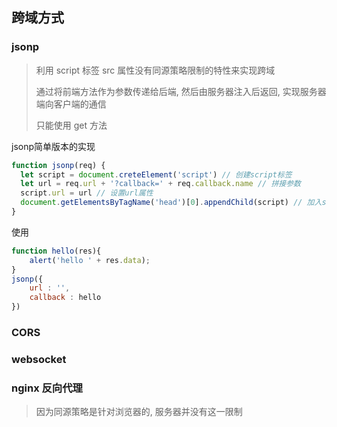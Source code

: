 ## 跨域方式

### jsonp

> 利用 script 标签 src 属性没有同源策略限制的特性来实现跨域
>
> 通过将前端方法作为参数传递给后端, 然后由服务器注入后返回, 实现服务器端向客户端的通信
>
> 只能使用 get 方法

jsonp简单版本的实现

```js
function jsonp(req) {
  let script = document.creteElement('script') // 创建script标签
  let url = req.url + '?callback=' + req.callback.name // 拼接参数
  script.url = url // 设置url属性
  document.getElementsByTagName('head')[0].appendChild(script) // 加入script标签
}
```

使用

```js
function hello(res){
    alert('hello ' + res.data);
}
jsonp({
    url : '',
    callback : hello 
})
```



### CORS





### websocket





### nginx 反向代理

> 因为同源策略是针对浏览器的, 服务器并没有这一限制